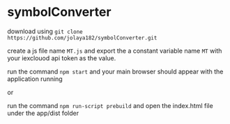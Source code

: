 # symbolConverter
download using `git clone https://github.com/jolaya182/symbolConverter.git`

create a js file name `MT.js` and export the a constant variable name `MT` with your iexclouod api token as the value.

run the command `npm start` and your main browser should appear with the application running

or 

run the command `npm run-script prebuild` and open the index.html file under the app/dist folder
